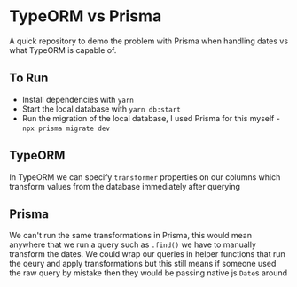 # TypeORM vs Prisma

A quick repository to demo the problem with Prisma when handling dates vs what TypeORM is capable of.

## To Run

- Install dependencies with `yarn`
- Start the local database with `yarn db:start`
- Run the migration of the local database, I used Prisma for this myself - `npx prisma migrate dev`

## TypeORM

In TypeORM we can specify `transformer` properties on our columns which transform values from the database immediately after querying

## Prisma

We can't run the same transformations in Prisma, this would mean anywhere that we run a query such as `.find()` we have to manually transform the dates. We could wrap our queries in helper functions that run the qeury and apply transformations but this still means if someone used the raw query by mistake then they would be passing native js `Date`s around
